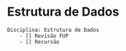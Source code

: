 # Estrutura de Dados
    Disciplina: Estrutura de Dados
        - [] Revisão FUP
        - [] Recursão